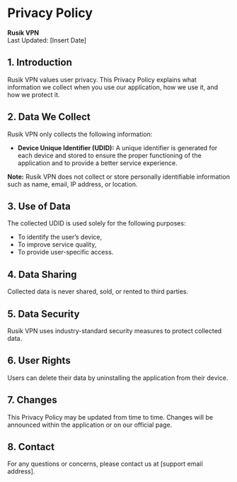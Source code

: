 # Privacy Policy  
**Rusik VPN**  
Last Updated: [Insert Date]

## 1. Introduction  
Rusik VPN values user privacy. This Privacy Policy explains what information we collect when you use our application, how we use it, and how we protect it.

## 2. Data We Collect  
Rusik VPN only collects the following information:  
- **Device Unique Identifier (UDID):** A unique identifier is generated for each device and stored to ensure the proper functioning of the application and to provide a better service experience.

**Note:** Rusik VPN does not collect or store personally identifiable information such as name, email, IP address, or location.

## 3. Use of Data  
The collected UDID is used solely for the following purposes:  
- To identify the user’s device,  
- To improve service quality,  
- To provide user-specific access.

## 4. Data Sharing  
Collected data is never shared, sold, or rented to third parties.

## 5. Data Security  
Rusik VPN uses industry-standard security measures to protect collected data.

## 6. User Rights  
Users can delete their data by uninstalling the application from their device.

## 7. Changes  
This Privacy Policy may be updated from time to time. Changes will be announced within the application or on our official page.

## 8. Contact  
For any questions or concerns, please contact us at [support email address].
